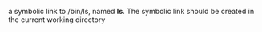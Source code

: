  a symbolic link to /bin/ls, named __ls__. The symbolic link should be created in the current working directory

